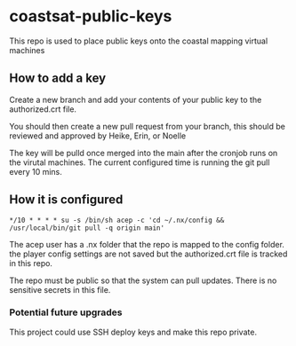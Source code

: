 # coastsat-public-keys
This repo is used to place public keys onto the coastal mapping virtual machines

## How to add a key

Create a new branch and add your contents of your public key to the authorized.crt file. 

You should then create a new pull request from your branch, this should be reviewed and approved by Heike, Erin, or Noelle

The key will be pulld once merged into the main after the cronjob runs on the virutal machines. The current configured time is running the git pull every 10 mins.

## How it is configured

``*/10 * * * * su -s /bin/sh acep -c 'cd ~/.nx/config && /usr/local/bin/git pull -q origin main'``

The acep user has a .nx folder that the repo is mapped to the config folder. the player config settings are not saved but the authorized.crt file is tracked in this repo.

The repo must be public so that the system can pull updates. There is no sensitive secrets in this file.


### Potential future upgrades

This project could use SSH deploy keys and make this repo private. 
